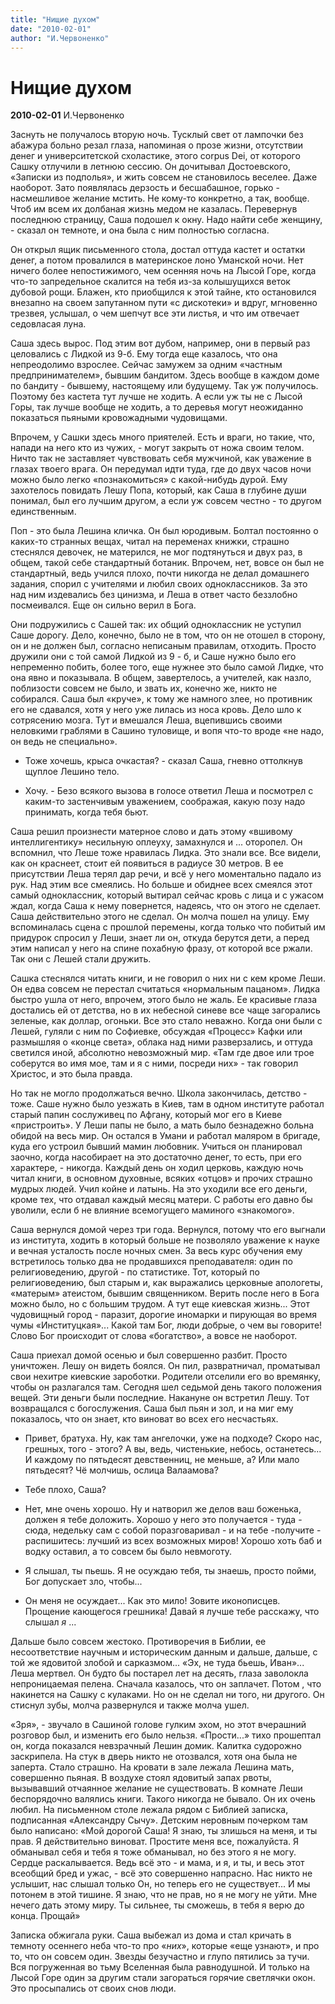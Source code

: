 ```yaml
---
title: "Нищие духом"
date: "2010-02-01"
author: "И.Червоненко"
---
```


# Нищие духом

**2010-02-01** И.Червоненко

Заснуть не получалось вторую ночь. Тусклый свет от лампочки без абажура больно резал глаза, напоминая о прозе жизни, отсутствии денег и университетской схоластике, этого corpus Dei, от которого Сашку отлучили в летнюю сессию. Он дочитывал Достоевского, «Записки из подполья», и жить совсем не становилось веселее. Даже наоборот. Зато появлялась дерзость и бесшабашное, горько - насмешливое желание мстить. Не кому-то конкретно, а так, вообще. Чтоб им всем их долбаная жизнь медом не казалась. Перевернув последнюю страницу, Саша подошел к окну. Надо найти себе женщину, - сказал он темноте, и она была с ним полностью согласна.

Он открыл ящик письменного стола, достал оттуда кастет и остатки денег, а потом провалился в материнское лоно Уманской ночи. Нет ничего более непостижимого, чем осенняя ночь на Лысой Горе, когда что-то запредельное скалится на тебя из-за колышущихся веток дубовой рощи. Блажен, кто приобщился к этой тайне, кто остановился внезапно на своем запутанном пути «с дискотеки» и вдруг, мгновенно трезвея, услышал, о чем шепчут все эти листья, и что им отвечает седовласая луна.

Саша здесь вырос. Под этим вот дубом, например, они в первый раз целовались с Лидкой из 9-б. Ему тогда еще казалось, что она непреодолимо взрослее. Сейчас замужем за одним «частным предпринимателем», бывшим бандитом. Здесь вообще в каждом доме по бандиту - бывшему, настоящему или будущему. Так уж получилось. Поэтому без кастета тут лучше не ходить. А если уж ты не с Лысой Горы, так лучше вообще не ходить, а то деревья могут неожиданно показаться пьяными кровожадными чудовищами.

Впрочем, у Сашки здесь много приятелей. Есть и враги, но такие, что, напади на него кто из чужих, - могут закрыть от ножа своим телом. Ничто так не заставляет чувствовать себя мужчиной, как уважение в глазах твоего врага. Он передумал идти туда, где до двух часов ночи можно было легко «познакомиться» с какой-нибудь дурой. Ему захотелось повидать Лешу Попа, который, как Саша в глубине души понимал, был его лучшим другом, а если уж совсем честно - то другом единственным.

Поп - это была Лешина кличка. Он был юродивым. Болтал постоянно о каких-то странных вещах, читал на переменах книжки, страшно стеснялся девочек, не матерился, не мог подтянуться и двух раз, в общем, такой себе стандартный ботаник. Впрочем, нет, вовсе он был не стандартный, ведь учился плохо, почти никогда не делал домашнего задания, спорил с учителями и любил своих одноклассников. За это над ним издевались без цинизма, и Леша в ответ часто беззлобно посмеивался. Еще он сильно верил в Бога.

Они подружились с Сашей так: их общий одноклассник не уступил Саше дорогу. Дело, конечно, было не в том, что он не отошел в сторону, он и не должен был, согласно неписаным правилам, отходить. Просто дружили они с той самой Лидкой из 9 - б, и Саше нужно было его непременно побить, более того, еще нужнее это было самой Лидке, что она явно и показывала. В общем, завертелось, а учителей, как назло, поблизости совсем не было, и звать их, конечно же, никто не собирался. Саша был «круче», к тому же намного злее, но противник его не сдавался, хотя у него уже лилась из носа кровь. Дело шло к сотрясению мозга. Тут и вмешался Леша, вцепившись своими неловкими граблями в Сашино туловище, и вопя что-то вроде «не надо, он ведь не специально».

- Тоже хочешь, крыса очкастая? - сказал Саша, гневно оттолкнув щуплое Лешино тело.

- Хочу. - Безо всякого вызова в голосе ответил Леша и посмотрел с каким-то застенчивым уважением, соображая, какую позу надо принимать, когда тебя бьют.

Саша решил произнести матерное слово и дать этому «вшивому интеллигентику» несильную оплеуху, замахнулся и ... оторопел. Он вспомнил, что Леше тоже нравилась Лидка. Это знали все. Все видели, как он краснеет, стоит ей появиться в радиусе 30 метров. В ее присутствии Леша терял дар речи, и всё у него моментально падало из рук. Над этим все смеялись. Но больше и обиднее всех смеялся этот самый одноклассник, который вытирал сейчас кровь с лица и с ужасом ждал, когда Саша к нему повернется, надеясь, что он этого не сделает. Саша действительно этого не сделал. Он молча пошел на улицу. Ему вспоминалась сцена с прошлой перемены, когда только что побитый им придурок спросил у Леши, знает ли он, откуда берутся дети, а перед этим написал у него на спине похабную фразу, от которой все ржали. Так они с Лешей стали дружить.

Сашка стеснялся читать книги, и не говорил о них ни с кем кроме Леши. Он едва совсем не перестал считаться «нормальным пацаном». Лидка быстро ушла от него, впрочем, этого было не жаль. Ее красивые глаза достались ей от детства, но в их небесной синеве все чаще загорались зеленые, как доллар, огоньки. Все это стало неважно. Когда они были с Лешей, гуляли с ним по Софиевке, обсуждая «Процесс» Кафки или размышляя о «конце света», облака над ними разверзались, и оттуда светился иной, абсолютно невозможный мир. «Там где двое или трое соберутся во имя мое, там и я с ними, посреди них» - так говорил Христос, и это была правда.

Но так не могло продолжаться вечно. Школа закончилась, детство - тоже. Саше нужно было уезжать в Киев, там в одном институте работал старый папин сослуживец по Афгану, который мог его в Киеве «пристроить». У Леши папы не было, а мать было безнадежно больна обидой на весь мир. Он остался в Умани и работал маляром в бригаде, куда его устроил бывший мамин любовник. Учиться он планировал заочно, когда насобирает на это достаточно денег, то есть, при его характере, - никогда. Каждый день он ходил церковь, каждую ночь читал книги, в основном духовные, всяких «отцов» и прочих страшно мудрых людей. Учил койне и латынь. На это уходили все его деньги, кроме тех, что отдавал каждый месяц матери. С работы его давно бы уволили, если б не влияние всемогущего маминого «знакомого».

Саша вернулся домой через три года. Вернулся, потому что его выгнали из института, ходить в который больше не позволяло уважение к науке и вечная усталость после ночных смен. За весь курс обучения ему встретилось только два не продавшихся преподавателя: один по религиоведению, другой - по статистике. Тот, который по религиоведению, был старым и, как выражались церковные апологеты, «матерым» атеистом, бывшим священником. Верить после него в Бога можно было, но с большим трудом. А тут еще киевская жизнь... Этот чудовищный город - паразит, дорогие иномарки и пирующая во время чумы «Институцкая»... Какой там Бог, люди добрые, о чем вы говорите! Слово Бог происходит от слова «богатство», а вовсе не наоборот.

Саша приехал домой осенью и был совершенно разбит. Просто уничтожен. Лешу он видеть боялся. Он пил, развратничал, проматывал свои нехитре киевские зароботки. Родители отселили его во времянку, чтобы он разлагался там. Сегодня шел седьмой день такого положения вещей. Эти деньги были последние. Накануне он встретил Лешу. Тот возвращался с богослужения. Саша был пьян и зол, и на миг ему показалось, что он знает, кто виноват во всех его несчастьях.

- Привет, братуха. Ну, как там ангелочки, уже на подходе? Скоро нас, грешных, того - этого? А вы, ведь, чистенькие, небось, останетесь... И каждому по пятьдесят девственниц, не меньше, а? Или мало пятьдесят? Чё молчишь, ослица Валаамова?

- Тебе плохо, Саша?

- Нет, мне очень хорошо. Ну и натворил же делов ваш боженька, должен я тебе доложить. Хорошо у него это получается - туда - сюда, недельку сам с собой поразговаривал - и на тебе -получите - распишитесь: лучший из всех возможных миров! Хорошо хоть баб и водку оставил, а то совсем бы было невмоготу.

- Я слышал, ты пьешь. Я не осуждаю тебя, ты знаешь, просто пойми, Бог допускает зло, чтобы...

- Он меня не осуждает... Как это мило! Зовите иконописцев. Прощение кающегося грешника! Давай я лучше тебе расскажу, что слышал *я* ...

Дальше было совсем жестоко. Противоречия в Библии, ее несоответствие научным и историческим данным и дальше, дальше, с той же ядовитой злобой и сарказмом... «Эх, не туда бьешь, Иван»... Леша мертвел. Он будто бы постарел лет на десять, глаза заволокла непроницаемая пелена. Сначала казалось, что он заплачет. Потом , что накинется на Сашку с кулаками. Но он не сделал ни того, ни другого. Он стиснул зубы, молча развернулся и также молча ушел.

«Зря», - звучало в Сашиной голове гулким эхом, но этот вчерашний розговор был, и изменить его было нельзя. «Прости...» тихо прошептал он, когда показался невзрачный Лешин домик. Калитка судорожно заскрипела. На стук в дверь никто не отозвался, хотя она была не заперта. Стало страшно. На кровати в зале лежала Лешина мать, совершенно пьяная. В воздухе стоял ядовитый запах рвоты, вызывавший отчаянное желание не существовать. В комнате Леши беспорядочно валялись книги. Такого никогда не бывало. Он их очень любил. На письменном столе лежала рядом с Библией записка, подписанная «Александру Сычу». Детским неровным почерком там было написано: «Мой дорогой Саша! Я знаю, ты злишься на меня, и ты прав. Я действительно виноват. Простите меня все, пожалуйста. Я обманывал себя и тебя я тоже обманывал, но без этого я не могу. Сердце раскалывается. Ведь всё это - и мама, и я, и ты, и весь этот всеобщий бред и ужас, - всё это совершенно напрасно. Нас никто не услышит, нас слышал только Он, но теперь его не существует... И мы потонем в этой тишине. Я знаю, что не прав, но я не могу не уйти. Мне нечего дать этому миру. Ты сильнее, ты сможешь, в тебя я верю до конца. Прощай»

Записка обжигала руки. Саша выбежал из дома и стал кричать в темноту осеннего неба что-то про «*них*», которые «еще узнают», и про то, что он совсем один. Звезды безучастно и глупо пятились за тучи. Вся погруженная во тьму Вселенная была равнодушной. И только на Лысой Горе один за другим стали загораться горячие светлячки окон. Это просыпались от своих снов люди.